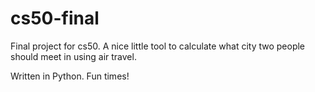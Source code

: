 # cs50-final
Final project for cs50. A nice little tool to calculate what city two people should meet in using air travel.

Written in Python. Fun times!